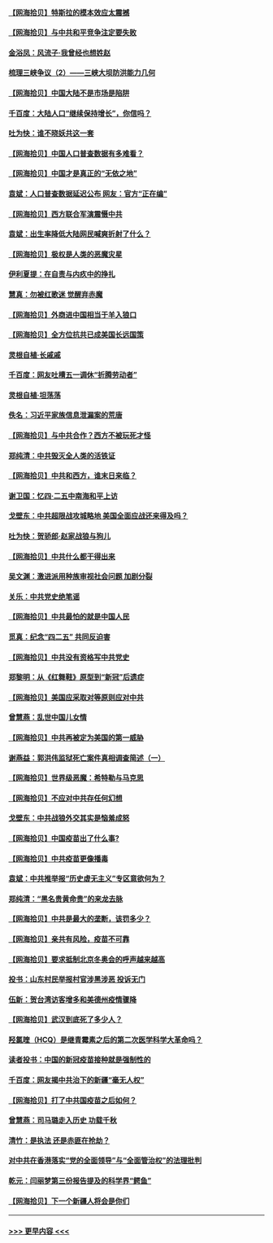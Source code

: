 #### [【网海拾贝】特斯拉的模本效应太震撼](../pages/nsc993/n12925626.md?t=05061101) 
#### [【网海拾贝】与中共和平竞争注定要失败](../pages/nsc993/n12923326.md?t=05061101) 
#### [金浴凤：风流子‧我曾经也想姓赵](../pages/nsc993/n12920911.md?t=05061101) 
#### [梳理三峡争议（2）——三峡大坝防洪能力几何](../pages/nsc993/n12920173.md?t=05061101) 
#### [【网海拾贝】中国大陆不是市场是陷阱](../pages/nsc993/n12920143.md?t=05061101) 
#### [千百度：大陆人口“继续保持增长”，你信吗？](../pages/nsc993/n12918946.md?t=05061101) 
#### [吐为快：谁不晓妖共这一套](../pages/nsc993/n12918941.md?t=05061101) 
#### [【网海拾贝】中国人口普查数据有多难看？](../pages/nsc993/n12917822.md?t=05061101) 
#### [【网海拾贝】中国才是真正的“无依之地”](../pages/nsc993/n12915845.md?t=05061101) 
#### [袁斌：人口普查数据延迟公布 网友：官方“正在编”](../pages/nsc993/n12915748.md?t=05061101) 
#### [【网海拾贝】西方联合军演震慑中共](../pages/nsc993/n12913466.md?t=05061101) 
#### [袁斌：出生率降低大陆网民喊爽折射了什么？](../pages/nsc993/n12913365.md?t=05061101) 
#### [【网海拾贝】极权是人类的恶魔灾星](../pages/nsc993/n12910697.md?t=05061101) 
#### [伊利夏提：在自责与内疚中的挣扎](../pages/nsc993/n12910493.md?t=05061101) 
#### [慧真：勿被红歌迷 觉醒弃赤魔](../pages/nsc993/n12910485.md?t=05061101) 
#### [【网海拾贝】外商进中国相当于羊入狼口](../pages/nsc993/n12908274.md?t=05061101) 
#### [【网海拾贝】全方位抗共已成美国长远国策](../pages/nsc993/n12906878.md?t=05061101) 
#### [灵根自植‧长戚戚](../pages/nsc993/n12905585.md?t=05061101) 
#### [千百度：网友吐槽五一调休“折腾劳动者”](../pages/nsc993/n12905934.md?t=05061101) 
#### [灵根自植‧坦荡荡](../pages/nsc993/n12905562.md?t=05061101) 
#### [佚名：习近平家族信息泄漏案的荒唐](../pages/nsc993/n12904705.md?t=05061101) 
#### [【网海拾贝】与中共合作？西方不被玩死才怪](../pages/nsc993/n12903873.md?t=05061101) 
#### [郑纯清：中共毁灭全人类的活铁证](../pages/nsc993/n12903785.md?t=05061101) 
#### [【网海拾贝】中共和西方，谁末日来临？](../pages/nsc993/n12903482.md?t=05061101) 
#### [谢卫国：忆四‧二五中南海和平上访](../pages/nsc993/n12902192.md?t=05061101) 
#### [戈壁东：中共超限战攻城略地 美国全面应战还来得及吗？](../pages/nsc993/n12902297.md?t=05061101) 
#### [吐为快：贺骄郎‧赵家战狼与狗儿](../pages/nsc993/n12902280.md?t=05061101) 
#### [【网海拾贝】中共什么都干得出来](../pages/nsc993/n12897500.md?t=05061101) 
#### [吴文渊：激进派用种族审视社会问题 加剧分裂](../pages/nsc993/n12893881.md?t=05061101) 
#### [关乐：中共党史绝笔谣](../pages/nsc993/n12897270.md?t=05061101) 
#### [【网海拾贝】中共最怕的就是中国人民](../pages/nsc993/n12894705.md?t=05061101) 
#### [觅真：纪念“四二五” 共同反迫害](../pages/nsc993/n12894553.md?t=05061101) 
#### [【网海拾贝】中共没有资格写中共党史](../pages/nsc993/n12892231.md?t=05061101) 
#### [郑黎明：从《红舞鞋》原型到“新冠”后遗症](../pages/nsc993/n12890469.md?t=05061101) 
#### [【网海拾贝】美国应采取对等原则应对中共](../pages/nsc993/n12889176.md?t=05061101) 
#### [曾慧燕：乱世中国儿女情](../pages/nsc993/n12887931.md?t=05061101) 
#### [【网海拾贝】中共再被定为美国的第一威胁](../pages/nsc993/n12887580.md?t=05061101) 
#### [谢燕益：郭洪伟监狱死亡案件真相调查简述（一）](../pages/nsc993/n12885648.md?t=05061101) 
#### [【网海拾贝】世界级恶魔：希特勒与马克思](../pages/nsc993/n12884062.md?t=05061101) 
#### [【网海拾贝】不应对中共存任何幻想](../pages/nsc993/n12881460.md?t=05061101) 
#### [戈壁东：中共战狼外交其实是恼羞成怒](../pages/nsc993/n12880392.md?t=05061101) 
#### [【网海拾贝】中国疫苗出了什么事?](../pages/nsc993/n12879124.md?t=05061101) 
#### [【网海拾贝】中共疫苗更像播毒](../pages/nsc993/n12876631.md?t=05061101) 
#### [袁斌：中共推举报“历史虚无主义”专区意欲何为？](../pages/nsc993/n12876530.md?t=05061101) 
#### [郑纯清：“黑名贵黄命贵”的来龙去脉](../pages/nsc993/n12875589.md?t=05061101) 
#### [【网海拾贝】中共是最大的垄断，该罚多少？](../pages/nsc993/n12874006.md?t=05061101) 
#### [【网海拾贝】亲共有风险，疫苗不可靠](../pages/nsc993/n12872224.md?t=05061101) 
#### [【网海拾贝】要求抵制北京冬奥会的呼声越来越高](../pages/nsc993/n12868962.md?t=05061101) 
#### [投书：山东村民举报村官涉黑涉恶 投诉无门](../pages/nsc993/n12869726.md?t=05061101) 
#### [伍新：贺台湾访客增多和美德州疫情骤降](../pages/nsc993/n12865651.md?t=05061101) 
#### [【网海拾贝】武汉到底死了多少人？](../pages/nsc993/n12863707.md?t=05061101) 
#### [羟氯喹（HCQ）是继青霉素之后的第二次医学科学大革命吗？](../pages/nsc993/n12638564.md?t=05061101) 
#### [读者投书：中国的新冠疫苗接种就是强制性的](../pages/nsc993/n12859932.md?t=05061101) 
#### [千百度：网友揭中共治下的新疆“毫无人权”](../pages/nsc993/n12858385.md?t=05061101) 
#### [【网海拾贝】打了中共国疫苗之后如何？](../pages/nsc993/n12857866.md?t=05061101) 
#### [曾慧燕：司马璐走入历史 功载千秋](../pages/nsc993/n12856996.md?t=05061101) 
#### [清竹：是执法 还是赤匪在抢劫？](../pages/nsc993/n12856952.md?t=05061101) 
#### [对中共在香港落实“党的全面领导”与“全面管治权”的法理批判](../pages/nsc993/n12856929.md?t=05061101) 
#### [乾元：闫丽梦第三份报告提及的科学界“鳄鱼”](../pages/nsc993/n12855985.md?t=05061101) 
#### [【网海拾贝】下一个新疆人将会是你们](../pages/nsc993/n12855864.md?t=05061101) 

----
#### [ >>> 更早内容 <<< ](../indexes/nsc993-earlier.md)

